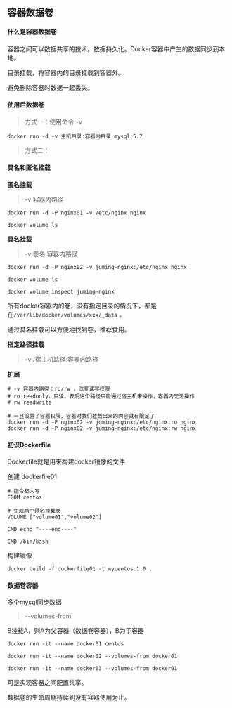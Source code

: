 ## 容器数据卷

#### 什么是容器数据卷

容器之间可以数据共享的技术。数据持久化。Docker容器中产生的数据同步到本地。

目录挂载，将容器内的目录挂载到容器外。

避免删除容器时数据一起丢失。

#### 使用后数据卷

> 方式一：使用命令 -v

```shell
docker run -d -v 主机目录:容器内目录 mysql:5.7
```

> 方式二：



#### 具名和匿名挂载

**匿名挂载**

> -v 容器内路径

```shell
docker run -d -P nginx01 -v /etc/nginx nginx

docker volume ls
```

**具名挂载**

> -v 卷名:容器内路径

```shell
docker run -d -P nginx02 -v juming-nginx:/etc/nginx nginx

docker volume ls

docker volume inspect juming-nginx
```

所有docker容器内的卷，没有指定目录的情况下，都是在`/var/lib/docker/volumes/xxx/_data` 。

通过具名挂载可以方便地找到卷，推荐食用。

**指定路径挂载**

> -v /宿主机路径:容器内路径

**扩展**

```shell
# -v 容器内路径：ro/rw ，改变读写权限
# ro readonly，只读，表明这个路径只能通过宿主机来操作，容器内无法操作
# rw readwrite

# 一旦设置了容器权限，容器对我们挂载出来的内容就有限定了
docker run -d -P nginx02 -v juming-nginx:/etc/nginx:ro nginx
docker run -d -P nginx02 -v juming-nginx:/etc/nginx:rw nginx
```

#### 初识Dockerfile

Dockerfile就是用来构建docker镜像的文件

创建 dockerfile01

```shell
# 指令都大写
FROM centos

# 生成两个匿名挂载卷
VOLUME ["volume01","volume02"]

CMD echo "----end----"

CMD /bin/bash
```

构建镜像

```shell
docker build -f dockerfile01 -t mycentos:1.0 .
```

#### 数据卷容器

多个mysql同步数据

> --volumes-from

B挂载A，则A为父容器（数据卷容器），B为子容器

```shell
docker run -it --name docker01 centos

docker run -it --name docker02 --volumes-from docker01

docker run -it --name docker03 --volumes-from docker01
```

可是实现容器之间配置共享。

数据卷的生命周期持续到没有容器使用为止。

